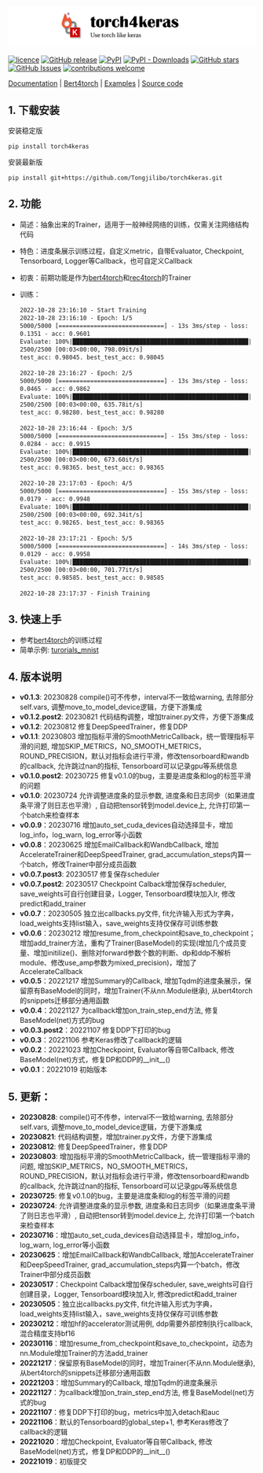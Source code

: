 ![torch4keras](https://github.com/Tongjilibo/torch4keras/blob/master/docs/pics/torch4keras.png)


[![licence](https://img.shields.io/github/license/Tongjilibo/torch4keras.svg?maxAge=3600)](https://github.com/Tongjilibo/torch4keras/blob/master/LICENSE) 
[![GitHub release](https://img.shields.io/github/release/Tongjilibo/torch4keras.svg?maxAge=3600)](https://github.com/Tongjilibo/torch4keras/releases) 
[![PyPI](https://img.shields.io/pypi/v/torch4keras?label=pypi%20package)](https://pypi.org/project/torch4keras/) 
[![PyPI - Downloads](https://img.shields.io/pypi/dm/torch4keras)](https://pypistats.org/packages/torch4keras)
[![GitHub stars](https://img.shields.io/github/stars/Tongjilibo/torch4keras?style=social)](https://github.com/Tongjilibo/torch4keras)
[![GitHub Issues](https://img.shields.io/github/issues/Tongjilibo/torch4keras.svg)](https://github.com/Tongjilibo/torch4keras/issues)
[![contributions welcome](https://img.shields.io/badge/contributions-welcome-brightgreen.svg?style=flat)](https://github.com/Tongjilibo/torch4keras/issues)

[Documentation](https://torch4keras.readthedocs.io) |
[Bert4torch](https://github.com/Tongjilibo/bert4torch) |
[Examples](https://github.com/Tongjilibo/torch4keras/blob/master/examples) |
[Source code](https://github.com/Tongjilibo/torch4keras)

## 1. 下载安装
安装稳定版
```shell
pip install torch4keras
```
安装最新版
```shell
pip install git+https://github.com/Tongjilibo/torch4keras.git
```

## 2. 功能
- 简述：抽象出来的Trainer，适用于一般神经网络的训练，仅需关注网络结构代码
- 特色：进度条展示训练过程，自定义metric，自带Evaluator, Checkpoint, Tensorboard, Logger等Callback，也可自定义Callback
- 初衷：前期功能是作为[bert4torch](https://github.com/Tongjilibo/bert4torch)和[rec4torch](https://github.com/Tongjilibo/rec4torch)的Trainer
- 训练：

    ```text
    2022-10-28 23:16:10 - Start Training
    2022-10-28 23:16:10 - Epoch: 1/5
    5000/5000 [==============================] - 13s 3ms/step - loss: 0.1351 - acc: 0.9601
    Evaluate: 100%|██████████████████████████████████████████████████| 2500/2500 [00:03<00:00, 798.09it/s] 
    test_acc: 0.98045. best_test_acc: 0.98045

    2022-10-28 23:16:27 - Epoch: 2/5
    5000/5000 [==============================] - 13s 3ms/step - loss: 0.0465 - acc: 0.9862
    Evaluate: 100%|██████████████████████████████████████████████████| 2500/2500 [00:03<00:00, 635.78it/s] 
    test_acc: 0.98280. best_test_acc: 0.98280

    2022-10-28 23:16:44 - Epoch: 3/5
    5000/5000 [==============================] - 15s 3ms/step - loss: 0.0284 - acc: 0.9915
    Evaluate: 100%|██████████████████████████████████████████████████| 2500/2500 [00:03<00:00, 673.60it/s] 
    test_acc: 0.98365. best_test_acc: 0.98365

    2022-10-28 23:17:03 - Epoch: 4/5
    5000/5000 [==============================] - 15s 3ms/step - loss: 0.0179 - acc: 0.9948
    Evaluate: 100%|██████████████████████████████████████████████████| 2500/2500 [00:03<00:00, 692.34it/s] 
    test_acc: 0.98265. best_test_acc: 0.98365

    2022-10-28 23:17:21 - Epoch: 5/5
    5000/5000 [==============================] - 14s 3ms/step - loss: 0.0129 - acc: 0.9958
    Evaluate: 100%|██████████████████████████████████████████████████| 2500/2500 [00:03<00:00, 701.77it/s] 
    test_acc: 0.98585. best_test_acc: 0.98585

    2022-10-28 23:17:37 - Finish Training
    ```

## 3. 快速上手
- 参考[bert4torch](https://github.com/Tongjilibo/bert4torch)的训练过程
- 简单示例: [turorials_mnist](https://github.com/Tongjilibo/torch4keras/blob/master/examples/turorials_mnist.py)

## 4. 版本说明
- **v0.1.3**: 20230828 compile()可不传参，interval不一致给warning, 去除部分self.vars, 调整move_to_model_device逻辑，方便下游集成
- **v0.1.2.post2**: 20230821 代码结构调整，增加trainer.py文件，方便下游集成
- **v0.1.2**: 20230812 修复DeepSpeedTrainer，修复DDP
- **v0.1.1**: 20230803 增加指标平滑的SmoothMetricCallback，统一管理指标平滑的问题, 增加SKIP_METRICS，NO_SMOOTH_METRICS，ROUND_PRECISION，默认对指标会进行平滑，修改tensorboard和wandb的callback, 允许跳过nan的指标, Tensorboard可以记录gpu等系统信息
- **v0.1.0.post2**: 20230725 修复v0.1.0的bug，主要是进度条和log的标签平滑的问题
- **v0.1.0**: 20230724 允许调整进度条的显示参数, 进度条和日志同步（如果进度条平滑了则日志也平滑）, 自动把tensor转到model.device上, 允许打印第一个batch来检查样本
- **v0.0.9**：20230716 增加auto_set_cuda_devices自动选择显卡，增加log_info，log_warn, log_error等小函数
- **v0.0.8**：20230625 增加EmailCallback和WandbCallback, 增加AccelerateTrainer和DeepSpeedTrainer, grad_accumulation_steps内算一个batch，修改Trainer中部分成员函数
- **v0.0.7.post3**: 20230517 修复保存scheduler
- **v0.0.7.post2**: 20230517 Checkpoint Calback增加保存scheduler, save_weights可自行创建目录，Logger, Tensorboard模块加入lr, 修改predict和add_trainer
- **v0.0.7**：20230505 独立出callbacks.py文件, fit允许输入形式为字典，load_weights支持list输入，save_weights支持仅保存可训练参数
- **v0.0.6**：20230212 增加resume_from_checkpoint和save_to_checkpoint；增加add_trainer方法，重构了Trainer(BaseModel)的实现(增加几个成员变量、增加initilize()、删除对forward参数个数的判断、dp和ddp不解析module、修改use_amp参数为mixed_precision)，增加了AccelerateCallback
- **v0.0.5**：20221217 增加Summary的Callback, 增加Tqdm的进度条展示，保留原有BaseModel的同时，增加Trainer(不从nn.Module继承), 从bert4torch的snippets迁移部分通用函数
- **v0.0.4**：20221127 为callback增加on_train_step_end方法, 修复BaseModel(net)方式的bug
- **v0.0.3.post2**：20221107 修复DDP下打印的bug
- **v0.0.3**：20221106 参考Keras修改了callback的逻辑
- **v0.0.2**：20221023 增加Checkpoint, Evaluator等自带Callback, 修改BaseModel(net)方式，修复DP和DDP的__init__()
- **v0.0.1**：20221019 初始版本

## 5. 更新：
- **20230828**: compile()可不传参，interval不一致给warning, 去除部分self.vars, 调整move_to_model_device逻辑，方便下游集成
- **20230821**: 代码结构调整，增加trainer.py文件，方便下游集成
- **20230812**: 修复DeepSpeedTrainer，修复DDP
- **20230803**: 增加指标平滑的SmoothMetricCallback，统一管理指标平滑的问题, 增加SKIP_METRICS，NO_SMOOTH_METRICS，ROUND_PRECISION，默认对指标会进行平滑，修改tensorboard和wandb的callback, 允许跳过nan的指标, Tensorboard可以记录gpu等系统信息
- **20230725**: 修复v0.1.0的bug，主要是进度条和log的标签平滑的问题
- **20230724**: 允许调整进度条的显示参数, 进度条和日志同步（如果进度条平滑了则日志也平滑）, 自动把tensor转到model.device上, 允许打印第一个batch来检查样本
- **20230716**：增加auto_set_cuda_devices自动选择显卡，增加log_info，log_warn, log_error等小函数
- **20230625**：增加EmailCallback和WandbCallback, 增加AccelerateTrainer和DeepSpeedTrainer, grad_accumulation_steps内算一个batch，修改Trainer中部分成员函数
- **20230517**：Checkpoint Calback增加保存scheduler, save_weights可自行创建目录，Logger, Tensorboard模块加入lr, 修改predict和add_trainer
- **20230505**：独立出callbacks.py文件, fit允许输入形式为字典，load_weights支持list输入，save_weights支持仅保存可训练参数
- **20230212**：增加hf的accelerator测试用例, ddp需要外部控制执行callback, 混合精度支持bf16
- **20230116**：增加resume_from_checkpoint和save_to_checkpoint，动态为nn.Module增加Trainer的方法add_trainer
- **20221217**：保留原有BaseModel的同时，增加Trainer(不从nn.Module继承), 从bert4torch的snippets迁移部分通用函数
- **20221203**：增加Summary的Callback, 增加Tqdm的进度条展示
- **20221127**：为callback增加on_train_step_end方法, 修复BaseModel(net)方式的bug
- **20221107**：修复DDP下打印的bug，metrics中加入detach和auc
- **20221106**：默认的Tensorboard的global_step+1, 参考Keras修改了callback的逻辑
- **20221020**：增加Checkpoint, Evaluator等自带Callback, 修改BaseModel(net)方式，修复DP和DDP的__init__()
- **20221019**：初版提交
